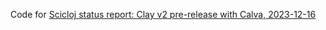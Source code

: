 Code for [Scicloj status report: Clay v2 pre-release with Calva, 2023-12-16](https://www.youtube.com/watch?v=X_SsjhmG5Ok&t=818s)
